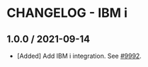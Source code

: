 # CHANGELOG - IBM i

## 1.0.0 / 2021-09-14

* [Added] Add IBM i integration. See [#9992](https://github.com/DataDog/integrations-core/pull/9992).

